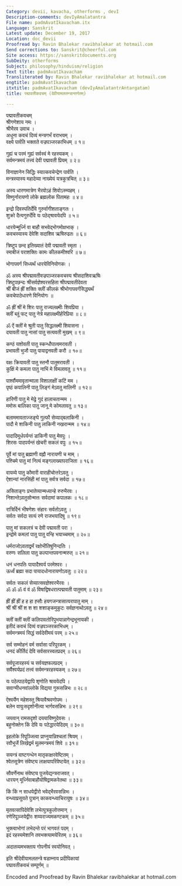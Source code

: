 ```yaml
---
Category: devii, kavacha, otherforms , devI
Description-comments: devIyAmalatantra
File name: padmAvatIkavacham.itx
Language: Sanskrit
Latest update: December 19, 2017
Location: doc_devii
Proofread by: Ravin Bhalekar ravibhalekar at hotmail.com
Send corrections to: Sanskrit@cheerful.com
Site access: https://sanskritdocuments.org
SubDeity: otherforms
Subject: philosophy/hinduism/religion
Text title: padmAvatIkavacham
Transliterated by: Ravin Bhalekar ravibhalekar at hotmail.com
engtitle: padmAvatIkavacham
itxtitle: padmAvatIkavacham (devIyAmalatantrAntargatam)
title: पद्मावतीकवचम् (देवीयामलतन्त्रान्तर्गतम्)

---
```

  
 पद्मावतीकवचम्   
श्रीगणेशाय नमः ।  
श्रीभैरव उवाच ।  
अधुना कवचं दिव्यं मन्त्रगर्भं वराभयम् ।  
वक्ष्ये पार्वति भक्ताते वज्रपञ्जरकाभिधम् ॥ १॥  
  
गुह्यं च परमं गुह्यं सर्वस्वं मे रहस्यकम् ।  
सर्वमन्त्रमयं तत्त्वं देवी पद्मावती प्रियम् ॥ २॥  
  
विनाज्ञानेन सिद्धिः स्यात्कवचेन्द्रेण पार्वति ।  
मन्त्रस्यास्य महादेव्या नाख्येयं यत्रकुत्रचित् ॥ ३॥  
  
अस्य धारणमात्रेण भैरवोऽहं शिवोऽस्म्यहम् ।  
विष्णुर्नारायणो लोके ब्रह्मलोक पितामहः ॥ ४॥  
  
इन्द्रो दिवस्पतिर्देवि गुरुर्वागीशताङ्गतः ।  
शुक्रो दैत्यगुरुर्देवि यः पठेद्श्रावयेदपि ॥ ५॥  
  
धारयेन्मूर्ध्नि वा बाहौ सभवेद्भोगमोक्षभाक् ।  
कवचस्यास्य देवेशि सदाशिव ऋषिरुढतः ॥ ६॥  
  
त्रिष्टुप छन्द इतिख्यातं देवी पद्मावती स्मृता ।  
रमाबीजं पराशक्तिः कामः कीलकमीश्वरि ॥ ७॥  
  
भोगापवर्ग सिध्यर्थं धारयेविनियोगकः ।  
  
ॐ अस्य श्रीपद्मावतीवज्रपञ्जरकवचस्य श्रीसदाशिवऋषिः  
त्रिष्टुपछन्दः श्रीसर्वज्ञेश्वरसहिता श्रीपद्मावतीदेवता  
श्रीं बीजं ह्रीं शक्तिः क्लीं कीलकं श्रीभोगापवर्गसिद्ध्यर्थं  
कवचेपाठेधारणे विनियोगः ॥  
  
ॐ ह्रीं श्रीं मे शिरः पातु राज्यलक्ष्मीः शिवप्रिया ।  
क्लीं ब्लूं फट् पातु नेत्रे महालक्ष्मीर्हरिप्रिया ॥ ८॥  
  
ॐ ऐं क्लीं मे श्रुती पातु सिद्धलक्ष्मी शिवासना ।  
दयावती पातु नासां पातु सत्यवती मुखम् ॥ ९॥  
  
कण्ठं यशोवती पातु स्कन्धौपात्वमरावती ।  
प्रभावती भुजौ पातु पायाद्वनवती करौ ॥ १०॥  
  
वक्षः क्रियावती पातु स्तनौ पातुमरावती ।  
कुक्षिं मे कमला पातु नाभिं मे विमलावतु ॥ ११॥  
  
पार्श्वौममावृतान्माला विशालाक्षीं कटिं मम ।  
पृष्ठं कपालिनी पातु लिङ्गं मेऽवतु मालिनी ॥ १२॥  
  
हारिणी पातु मे मेढ्रे गुदं हालाचतान्मम ।  
ममोरू बालिका पातु जानू मे कोमलावतु ॥ १३॥  
  
बलाममावताज्जङ्घे गुल्फौ सेव्याद्बलाकिनी ।  
पादौ मे शाकिनी पातु लाकिनी नखरान्मम ॥ १४॥  
  
पादादिमूर्धपर्यन्तं डाकिनी पातु मेवपुः ।  
शिरसः पादपर्यन्तं खेचरी सकलं वपुः ॥ १५॥  
  
पूर्वे मां पातु ब्रह्माणी वह्नौ नारायणी च माम् ।  
पश्चिमे पातु मां नित्यं मङ्गलाख्यापराजिता ॥ १६॥  
  
वायव्ये पातु कौमारी वाराहीचोत्तरेऽवतु ।  
ऐशान्यां नारसिंही मां पातु सर्वत्र सर्वदा ॥ १७॥  
  
असिताङ्गः प्रभातेव्यान्मध्यान्हे रुरुभैरवः ।  
निशान्तेऽवतुसोन्मत्तः सर्वदामां कपालकः ॥ १८॥  
  
रात्रिर्दिनं भीषणेशः संहारः सर्वतोऽवतु ।  
सर्वतः सर्वदा सत्यं रणे राजभयादिषु ॥ १९॥  
  
पातु मां सकलत्रं च देवी पद्मावती परा ।  
इन्द्रोमे कमलां पातु पातु वन्हि भयाच्चमाम् ॥ २०॥  
  
धर्मराजोऽवताद्वर्मं रक्षोभीतिषुनिन्दतिः ।  
वरुणः सलिला पातु कल्पान्तपवनान्मरुत् ॥ २१॥  
  
धनं धनपतिः पायादैश्वर्य परमेश्वरः ।  
ऊर्ध्वं ब्रह्मा सदा पायादधोनारायणोऽवतुः ॥ २२॥  
  
सर्वतः सकलं सेव्यात्सवज्ञेश्वरभैरवः ।  
ॐ ॐ ॐ वं वं ॐ विषाद्विषधरात्पद्मावती पातुमाम् ॥ २३॥  
  
ह्रीं ह्रीं ह्रीं ह ह हा ह्सौः हयगजन्त्रासात्परापातु माम् ।  
श्रीं श्रीं श्रीं श श शा शशाङ्कमुकुटः सर्वज्ञनाथोऽवतु ॥ २४॥  
  
क्लीं क्लीं क्लीं कलिपावतोरिपुभयान्नागेन्द्रभूनायकी ।  
इतीदं कवचं दिव्यं वज्रपञ्जरकाभिधम् ।  
सर्वमन्त्रमयं सिद्धं सर्वदेवीमयं परम् ॥ २५॥  
  
सर्व सम्मोहनं वर्म सर्वासा परिपूरकम् ।  
धनदं कीर्तिदं देवि सर्वसारस्वतप्रदम् ॥ २६॥  
  
सर्वपूजारहस्यं च सर्वयज्ञफलप्रदम् ।  
सर्वैश्वर्यप्रदं तत्त्वं सर्वमन्त्ररहस्यकम् ॥ २७॥  
  
यः पठेत्पाठयेद्वापि शृणोति श्रावयेदपि ।  
सवाग्मीधनवांल्लोके विद्यया गुरूसन्निभः ॥ २८॥  
  
ऐश्वर्येण महेशस्तु श्रियावैश्रवणोपमः ।  
बलेन वायुःसदृशोनीत्या भार्गवसन्निभः ॥ २९॥  
  
जयवान् रामसदृशो दययाविष्णुदेवसः ।  
बहुनोक्तेन किं देवि यः पठेद्धारयेदिदम् ॥ ३०॥  
  
इहलोके रिपूञ्जित्वा प्राप्नुयान्निश्चलां श्रियम् ।  
रवौभूर्जे लिखेद्वर्म मूलमन्त्रमयं शिवे ॥ ३१॥  
  
सयन्त्रं वाष्टगन्धेन मातृकाक्षरवेष्टितम् ।  
श्वेतसूत्रेण संवेष्ट्य लाक्षयापरिवेष्टयेत् ॥ ३२॥  
  
सौवर्णेनाथ संवेष्ट्य पूजयेद्यन्त्रराजवत् ।  
धारयन् मूर्ध्निवाबाहौयोषिद्वामकरेतथा ॥ ३३॥  
  
किं किं न साधयेद्वीरो भवेद्भैरवसन्निभः ।  
वन्ध्याप्रसूयते पुत्रान् काकवन्ध्याचिरायुषः ॥ ३४॥  
  
मृतवत्सापिदेवेशि लभेत्पुत्रकुलोत्तमान् ।  
रणेरिपूञ्जयेद्वीरः शय्यराज्यमकण्टकम् ॥ ३५॥  
  
भुक्त्वाभोगां लभेदन्ते परं भागवतं पदम् ।  
इदं रहस्यमेशानि तवभक्त्यामयेरितम् ॥ ३६॥  
  
अदातव्यमभक्ताय गोपनीयं स्वयोनिवत् ।  
  
इति श्रीदेवीयामलतन्त्रे षडाम्नाय प्रदीपिकायां  
पद्मावतीकवचं सम्पूर्णम् ॥  
  
  
Encoded and Proofread by Ravin Bhalekar ravibhalekar at hotmail.com  
  

